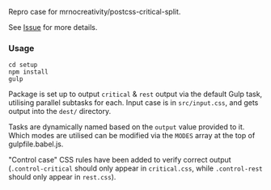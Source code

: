 Repro case for mrnocreativity/postcss-critical-split.  

See [Issue](https://github.com/jonax/postcss-critical-split-issue-10) for more details.  

### Usage

```
cd setup
npm install
gulp
```

Package is set up to output `critical` & `rest` output via the default Gulp task, utilising parallel subtasks for each.  Input case is in `src/input.css`, and gets output into the `dest/` directory.  

Tasks are dynamically named based on the `output` value provided to it.  Which modes are utilised can be modified via the `MODES` array at the top of gulpfile.babel.js.

"Control case" CSS rules have been added to verify correct output (`.control-critical` should only appear in `critical.css`, while `.control-rest` should only appear in `rest.css`).  